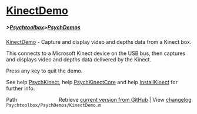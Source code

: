# [KinectDemo](KinectDemo)
##### >[Psychtoolbox](Psychtoolbox)>[PsychDemos](PsychDemos)

[KinectDemo](KinectDemo) - Capture and display video and depths data from a Kinect box.  
  
This connects to a Microsoft Kinect device on the USB bus, then captures  
and displays video and depths data delivered by the Kinect.  
  
Press any key to quit the demo.  
  
See help [PsychKinect](PsychKinect), help [PsychKinectCore](PsychKinectCore) and help [InstallKinect](InstallKinect) for  
further info.  
  




<div class="code_header" style="text-align:right;">
  <span style="float:left;">Path&nbsp;&nbsp;</span> <span class="counter">Retrieve <a href=
  "https://raw.github.com/Psychtoolbox-3/Psychtoolbox-3/beta/Psychtoolbox/PsychDemos/KinectDemo.m">current version from GitHub</a> | View <a href=
  "https://github.com/Psychtoolbox-3/Psychtoolbox-3/commits/beta/Psychtoolbox/PsychDemos/KinectDemo.m">changelog</a></span>
</div>
<div class="code">
  <code>Psychtoolbox/PsychDemos/KinectDemo.m</code>
</div>

